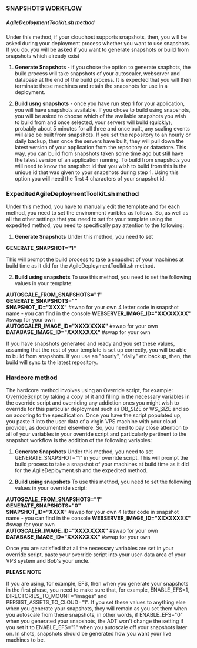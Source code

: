 
### SNAPSHOTS WORKFLOW

##### AgileDeploymentToolkit.sh method
Under this method, if your cloudhost supports snapshots, then, you will be asked during your deployment process whether you want to use snapshots. If you do, you will be asked if you want to generate snapshots or build from snapshots which already exist

1. **Generate Snapshots** - if you chose the option to generate snaphots, the build process will take snapshots of your autoscaler, webserver and database at the end of the build process. It is expected that you will then terminate these machines and retain the snapshots for use in a deployment.
 
2. **Build usng snapshots** - once you have run step 1 for your application, you will have snapshots available. If you chose to build using snapshots, you will be asked to choose which of the available snapshots you wish to build from and once selected, your servers will build (quickly), probably about 5 minutes for all three and once built, any scaling events will also be built from snapshots. If you set the repository to an hourly or daily backup, then once the servers have built, they will pull down the latest version of your application from the repsoitory or datastore. This way, you can build from snapshots taken some time ago but still have the latest version of an application running. To build from snapshots you will need to know the snapshot id that you wish to build from this is the unique id that was given to your snapshots during step 1. Using this option you will need  the first 4 characters of your snapshot id.

### ExpeditedAgileDeploymentToolkit.sh method

Under this method, you have to manually edit the template and for each method, you need to set the environment varibles as follows. So, as well as all the other settings that you need to set for your template using the expedited method, you need to specifically pay attention to the following:

1. **Generate Snapshots** Under this method, you need to set 

**GENERATE_SNAPSHOT="1"**  

This will prompt the build process to take a snapshot of your machines at build time as it did for the AgileDeploymentToolkit.sh method. 

2. **Build using snapshots**  To use this method, you need to set the following values in your template:

**AUTOSCALE_FROM_SNAPSHOTS="1"**  
**GENERATE_SNAPSHOTS=""**  
**SNAPSHOT_ID="XXXX"** #swap for your own 4 letter code in snapshot name - you can find in the console 
**WEBSERVER_IMAGE_ID="XXXXXXXX"** #swap for your own  
**AUTOSCALER_IMAGE_ID="XXXXXXXX"** #swap for your own  
**DATABASE_IMAGE_ID="XXXXXXXX"** #swap for your own  

If you have snapshots generated and ready and you set these values, assuming that the rest of your template is set up correctly, you will be able to build from snapshots. If you use an "hourly", "daily" etc backup, then, the build will sync to the latest repository.

### Hardcore method

The hardcore method involves using an Override script, for example: [OverrideScript](https://github.com/agile-deployer/agile-infrastructure-build-client-scripts/blob/master/templatedconfigurations/templateoverrides/digitalocean/OverrideScript.sh) by taking a copy of it and filling in the necessary variables in the override script and overriding any addiction ones you might wish to override for this particular deployment such as DB_SIZE or WS_SIZE and so on accoring to the specification. Once you have the script populated up, you paste it into the user data of a virgin VPS machine with your cloud provider, as documented elsewhere. So, you need to pay close attention to all of your variables in your override script and particularly pertinent to the snapshot workflow is the addition of the following variables:

1. **Generate Snapshots** Under this method, you need to set GENERATE_SNAPSHOT="1" in your override script. This will prompt the build process to take a snapshot of your machines at build time as it did for the AgileDeployment.sh and the expedited method. 

2. **Build using snapshots**  To use this method, you need to set the following values in your override script:

**AUTOSCALE_FROM_SNAPSHOTS="1"**  
**GENERATE_SNAPSHOTS="0"**  
**SNAPSHOT_ID="XXXX"** #swap for your own 4 letter code in snapshot name - you can find in the console 
**WEBSERVER_IMAGE_ID="XXXXXXXX"** #swap for your own  
**AUTOSCALER_IMAGE_ID="XXXXXXXX"** #swap for your own  
**DATABASE_IMAGE_ID="XXXXXXXX"** #swap for your own  

Once you are satisfied that all the necessary variables are set in your override script, paste your override script into your user-data area of your VPS system and Bob's your uncle. 

**PLEASE NOTE**

If you are using, for example, EFS, then when you generate your snapshots in the first phase, you need to make sure that, for example, ENABLE_EFS=1, DIRECTORIES_TO_MOUNT="images" and PERSIST_ASSETS_TO_CLOUD="1". If you set these values to anything else when you generate your snapshots, they will remain as you set them when you autoscale from these snapshots, in other words, if ENABLE_EFS="0" when you generated your snapshots, the ADT won't change the setting if you set it to ENABLE_EFS="1" when you autoscale off your snapshots later on. In shots, snapshots should be generated how you want your live machines to be. 


